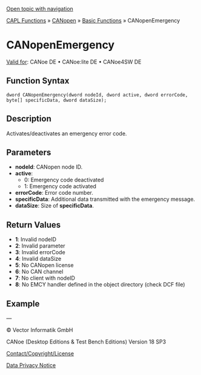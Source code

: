 [Open topic with navigation](../../../../../../CANoeDEFamily.htm#Topics/CAPLFunctions/CANopen/CANopenBasic/Functions/CAPLfunctionsCANopenEmergency.md)

[CAPL Functions](../../../CAPLfunctions.md) » [CANopen](../../CAPLfunctionsCANopenOverview.md) » [Basic Functions](../CAPLfunctionsCANopenBasicOverview.md) » CANopenEmergency

# CANopenEmergency

[Valid for](../../../../Shared/FeatureAvailability.md):  CANoe DE • CANoe:lite DE • CANoe4SW DE

## Function Syntax

```
dword CANopenEmergency(dword nodeId, dword active, dword errorCode, byte[] specificData, dword dataSize);
```

## Description

Activates/deactivates an emergency error code.

## Parameters

- **nodeId**: CANopen node ID.
- **active**:
  - 0: Emergency code deactivated
  - 1: Emergency code activated
- **errorCode**: Error code number.
- **specificData**: Additional data transmitted with the emergency message.
- **dataSize**: Size of **specificData**.

## Return Values

- **1**: Invalid nodeID
- **2**: Invalid parameter
- **3**: Invalid errorCode
- **4**: Invalid dataSize
- **5**: No CANopen license
- **6**: No CAN channel
- **7**: No client with nodeID
- **8**: No EMCY handler defined in the object directory (check DCF file)

## Example

—

© Vector Informatik GmbH

CANoe (Desktop Editions & Test Bench Editions) Version 18 SP3

[Contact/Copyright/License](../../../../Shared/ContactCopyrightLicense.md)

[Data Privacy Notice](https://www.vector.com/int/en/company/get-info/privacy-policy/)